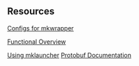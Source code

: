 ## Resources
[Configs for mkwrapper](https://github.com/strahlex/QtQuickVcp/wiki/Testing-mkwrapper)

[Functional Overview](https://github.com/mhaberler/asciidoc-sandbox/wiki/Machinetalk-functional-overview#building-this-branch)

[Using mklauncher](https://github.com/strahlex/QtQuickVcp/wiki/Using-mklauncher)
[Protobuf Documentation](https://github.com/strahlex/machinetalk-doc)
